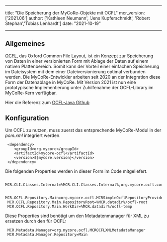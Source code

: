 
---

title: "Die Speicherung der MyCoRe-Objekte mit OCFL"
mcr_version: ['2021.06']
author: ['Kathleen Neumann', 'Jens Kupferschmidt', 'Robert Stephan','Tobias Lenhardt']
date: "2021-10-19"

---
## Allgemeines
      
[OCFL](https://ocfl.io/), das Oxford Common File Layout, ist ein Konzept zur Speicherung von
Daten in einer versionierten Form mit Ablage der Daten auf einem nativen Plattenbereich. Somit kann der Vorteil einer einfachen
Speicherung im Dateisystem mit dem einer Dateiversionierung optimal verbunden werden. Die MyCoRe-Entwickler arbeiten seit 2020
an der Integration diese Form der Datenablage in MyCoRe. Mit Version 2021 ist nun eine prototypische Implementierung unter
Zuhilfenahme der OCFL-Library im MyCoRe-Kern verfügbar.


Hier die Referenz zum [OCFL-Java Github](https://github.com/UW-Madison-Library/ocfl-java)

## Konfiguration
Um OCFL zu nutzen, muss zuerst das entsprechende MyCoRe-Modul in der *pom.xml* integriert werden.


```
 <dependency>
    <groupId>org.mycore</groupId>
    <artifactId>mycore-ocfl</artifactId>
    <version>${mycore.version}</version>
 </dependency>
```

Die folgenden Properties werden in dieser Form im Code mitgeliefert.


```
 MCR.CLI.Classes.Internal=%MCR.CLI.Classes.Internal%,org.mycore.ocfl.commands.MCROCFLCommands

 MCR.OCFL.Repository.Main=org.mycore.ocfl.MCRSimpleOcflRepositoryProvider
 MCR.OCFL.Repository.Main.RepositoryRoot=%MCR.datadir%/ocfl-root
 MCR.OCFL.Repository.Main.WorkDir=%MCR.datadir%/ocfl-temp
```

Diese Properties sind benötigt um den Metadatenmanager für XML zu ersetzen durch den für OCFL:

```
 MCR.Metadata.Manager=org.mycore.ocfl.MCROCFLXMLMetadataManager
 MCR.Metadata.Manager.Repository=Main
```
